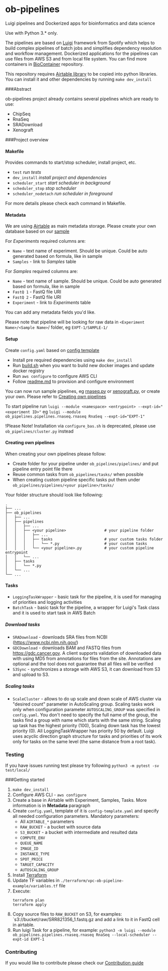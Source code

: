 # ob-pipelines

Luigi pipelines and Dockerized apps for bioinformatics and data science

Use with Python 3.* only.

The pipelines are based on [Luigi](https://github.com/spotify/luigi) framework from Spotify which helps to build complex pipelines of batch jobs and simplifies dependency resolution and workflow management.
Dockerized applications for the pipelines can use files from AWS S3 and from local file system. You can find more containers in [BioContainer](https://github.com/BioContainers/containers) repository.

This repository requires [Airtable library](https://github.com/outlierbio/ob-airtable/) to be copied into python libraries.
You can install it and other dependencies by running ```make dev_install```

###Abstract

ob-pipelines project already contains several pipelines which are ready to use:
 * ChipSeq
 * RnaSeq
 * SRADownload
 * Xenograft
 
###Project overview

#### Makefile

Provides commands to start/stop scheduler, install project, etc.
* `test` _run tests_
* `dev_install` _install project and dependencies_
* `scheduler_start` _start scheduler in background_
* `scheduler_stop` _stop scheduler_
* `scheduler_nodetach` _run scheduler in foreground_

For more details please check each command in Makefile.

#### Metadata

We are using [Airtable](https://airtable.com/) as main metadata storage.
Please create your own database based on our [sample](https://airtable.com/tblyy5D1XdeMG7hok/viwOOno27qvaYhpDt)

For *Experiments* required columns are:
* `Name` - text name of experiment. Should be unique. Could be auto generated based on formula, like in sample  
* `Samples` - link to *Samples* table 

For *Samples* required columns are:
* `Name` - text name of sample. Should be unique. Could be auto generated based on formula, like in sample
* `FastQ 1` - FastQ file URI
* `FastQ 2` - FastQ file URI  
* `Experiment` - link to *Experiments* table 

You can add any metadata fields you'd like.

Please note that pipeline will be looking for raw data in `<Experiment Name>/<Sample Name>`/ folder, eg `EXPT-1/SAMPLE-1/`


#### Setup

Create `config.yaml` based on [config template](config-template.yaml)

* Install pre required dependencies using `make dev_install`
* Run [build.sh](scripts/build.sh) when you want to build new docker images and update docker registry
* Run `aws configure` to configure AWS CLI
* Follow [readme.md](terraform/README.md) to provision and configure environment

You can now run sample pipelines, eg [rnaseq.py](ob_pipelines/pipelines/rnaseq/rnaseq.py) or [xenograft.py](ob_pipelines/pipelines/xenograft/xenograft.py), or create your own. Please refer to [Creating own pipelines](#creating-own-pipelines)  

To start pipeline run
`luigi --module <namespace> <entrypoint> --expt-id="<experiment ID>"`
eg
 `luigi --module ob_pipelines.pipelines.rnaseq.rnaseq RnaSeq --expt-id="EXPT-1"`

!Please Note! Installation via `configure_bas.sh` is deprecated, please use `ob_pipelines/cluster.py` instead

#### Creating own pipelines

When creating your own pipelines please follow:

* Create folder for your pipeline under `ob_pipelines/pipelines/` and put pipeline entry point file there
* Reuse common tasks from `ob_pipelines/tasks/` when possible
* When creating custom pipeline specific tasks put them under `ob_pipelines/pipelines/<your pipeline>/tasks/`

Your folder structure should look like following:
```
.
├── ...
├── ob_pipelines
│   ├── ...
│   ├── pipelines
│   │   ├── ...
│   │   ├── <your pipeline>                 # your pipeline folder
│   │   │   ├── ...
│   │   │   ├── tasks                       # your custom tasks folder
│   │   │   │   └── *.py                    # your custom tasks
│   │   │   └── <your pipeline>.py          # your custom pipeline entrypoint
│   │   └── ...
│   ├── tasks
│   │   └── *.py
│   └── ...
└── ...
```

#### Tasks
* `LoggingTaskWrapper` - basic task for the pipeline, it is used for managing of priorities and logging activities
* `BatchTask` - basic task for the pipeline, a wrapper for Luigi's Task class and it is used to start task in AWS Batch

##### Download tasks
* `SRADownload` - downloads SRA files from NCBI (https://www.ncbi.nlm.nih.gov/)
* `GDCDownload` - downloads BAM and FASTQ files from https://gdc.cancer.gov. A client supports validation of downloaded data with using MD5 from annotations for files from the site. Annotations are optional and the tool does not guarantee that all files will be verified
* `S3Sync` - synchronizes a storage with AWS S3, it can download from S3 and upload to S3.

##### Scaling tasks

* `ScaleCluster` - allows to do up scale and down scale of AWS cluster via "desired count" parameter in AutoScaling group.  Scaling tasks work only when configuration parameter `AUTOSCALING_GROUP` was specified in `config.yaml`. You don't need to specify the full name of the group, the tasks find a group with name which starts with the same string. Scaling up task has the highest priority (100), Scaling down task has the lowest priority (0). All LoggingTaskWrapper has priority 50 by default. Luigi uses acyclic direction graph structure for tasks and priorities of its work only for tasks on the same level (the same distance from a root task).

### Testing 
If you have issues running test please try following `python3 -m pytest -sv test/local/`

###Getting started

1. `make dev_install`
2. Configure AWS CLI - `aws configure`
3. Create a base in Airtable with Experiment, Samples, Tasks. More information is in **Metadata** paragraph
4. Create `config.yaml`, template of it is `config-template.yaml` and specify all needed configuration parameters.
     Mandatory parameters:
     * All `AIRTABLE_*` parameters
     * `RAW_BUCKET` - a bucket with source data
     * `S3_BUCKET` - a bucket with intermediate and resulted data
     * `COMPUTE_ENV`
     * `QUEUE_NAME`
     * `IMAGE_ID`
     * `INSTANCE_TYPE`
     * `SPOT_PRICE`
     * `TARGET_CAPACITY`
     * `AUTOSCALING_GROUP`
5. Install [Terraform](https://www.terraform.io/downloads.html)
6. Update TF variables in  `./terraform/vpc-ob-pipeline-example/variables.tf` file
7. Execute:
    ```
   terraform plan
   terraform apply 
    ```
8. Copy source files to `RAW_BUCKET` on S3, for examples: `s3://bucket/raw/SRR821356_1.fastq.gz and add a link to it in FastQ cell in airtable.
9. Run luigi Task for a pipeline, for example:  `python3 -m luigi --module ob_pipelines.pipelines.rnaseq.rnaseq RnaSeq --local-scheduler --expt-id EXPT-1`
    

### Contributing

If you would like to contribute please check our [Contribution guide](CONTRIBUTING.md)
